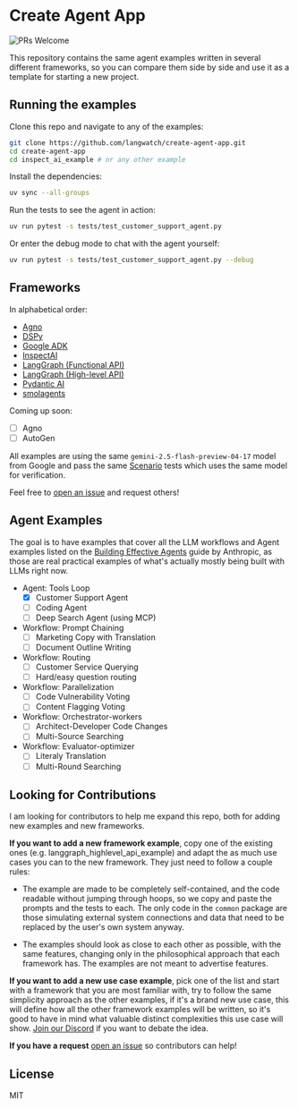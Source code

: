 # Create Agent App

![PRs Welcome](https://camo.githubusercontent.com/02856e08e249f91890ab08c5770b25afe81dcf939e840c4f66bbc2c901ddb39f/68747470733a2f2f696d672e736869656c64732e696f2f62616467652f5052732d77656c636f6d652d677265656e2e737667)

This repository contains the same agent examples written in several different frameworks, so you can compare them side by side and use it as a template for starting a new project.

## Running the examples

Clone this repo and navigate to any of the examples:

```bash
git clone https://github.com/langwatch/create-agent-app.git
cd create-agent-app
cd inspect_ai_example # or any other example
```

Install the dependencies:

```bash
uv sync --all-groups
```

Run the tests to see the agent in action:

```bash
uv run pytest -s tests/test_customer_support_agent.py
```

Or enter the debug mode to chat with the agent yourself:

```bash
uv run pytest -s tests/test_customer_support_agent.py --debug
```

## Frameworks

In alphabetical order:

- [Agno](https://github.com/agno-ai/agno)
- [DSPy](https://github.com/stanfordnlp/dspy)
- [Google ADK](https://github.com/google/adk-python)
- [InspectAI](https://github.com/UKGovernmentBEIS/inspect_ai)
- [LangGraph (Functional API)](https://langchain-ai.github.io/langgraph/concepts/functional_api/)
- [LangGraph (High-level API)](https://github.com/langchain-ai/langgraph)
- [Pydantic AI](https://github.com/pydantic/pydantic-ai)
- [smolagents](https://github.com/huggingface/smolagents)

Coming up soon:

- [ ] Agno
- [ ] AutoGen

All examples are using the same `gemini-2.5-flash-preview-04-17` model from Google and pass the same [Scenario](https://github.com/langwatch/scenario) tests which uses the same model for verification.

Feel free to [open an issue](https://github.com/langwatch/create-agent-app/issues) and request others!

## Agent Examples

The goal is to have examples that cover all the LLM workflows and Agent examples listed on the [Building Effective Agents](https://www.anthropic.com/engineering/building-effective-agents) guide by Anthropic, as those are real practical examples of what's actually mostly being built with LLMs right now.

- Agent: Tools Loop
  - [x] Customer Support Agent
  - [ ] Coding Agent
  - [ ] Deep Search Agent (using MCP)
- Workflow: Prompt Chaining
  - [ ] Marketing Copy with Translation
  - [ ] Document Outline Writing
- Workflow: Routing
  - [ ] Customer Service Querying
  - [ ] Hard/easy question routing
- Workflow: Parallelization
  - [ ] Code Vulnerability Voting
  - [ ] Content Flagging Voting
- Workflow: Orchestrator-workers
  - [ ] Architect-Developer Code Changes
  - [ ] Multi-Source Searching
- Workflow: Evaluator-optimizer
  - [ ] Literaly Translation
  - [ ] Multi-Round Searching

## Looking for Contributions

I am looking for contributors to help me expand this repo, both for adding new examples and new frameworks.

**If you want to add a new framework example**, copy one of the existing ones (e.g. langgraph_highlevel_api_example) and adapt the as much use cases you can to the new framework. They just need to follow a couple rules:

- The example are made to be completely self-contained, and the code readable without jumping through hoops, so we copy and paste the prompts and the tests to each. The only code in the `common` package are those simulating external system connections and data that need to be replaced by the user's own system anyway.

- The examples should look as close to each other as possible, with the same features, changing only in the philosophical approach that each framework has. The examples are not meant to advertise features.

**If you want to add a new use case example**, pick one of the list and start with a framework that you are most familiar with, try to follow the same simplicity approach as the other examples, if it's a brand new use case, this will define how all the other framework examples will be written, so it's good to have in mind what valuable distinct complexities this use case will show. [Join our Discord](https://discord.gg/kT4PhDS2gH) if you want to debate the idea.

**If you have a request** [open an issue](https://github.com/langwatch/create-agent-app/issues) so contributors can help!

## License

MIT
